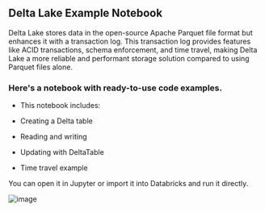 ## Delta Lake Example Notebook

Delta Lake stores data in the open-source Apache Parquet file format but enhances it with a transaction log. This transaction log provides features like ACID transactions, schema enforcement, and time travel, making Delta Lake a more reliable and performant storage solution compared to using Parquet files alone.

### Here's a notebook with ready-to-use code examples.

* This notebook includes:

* Creating a Delta table

* Reading and writing

* Updating with DeltaTable

* Time travel example

You can open it in Jupyter or import it into Databricks and run it directly.

![image](https://github.com/user-attachments/assets/6c88292a-9354-462d-a97e-486e239af7e3)
